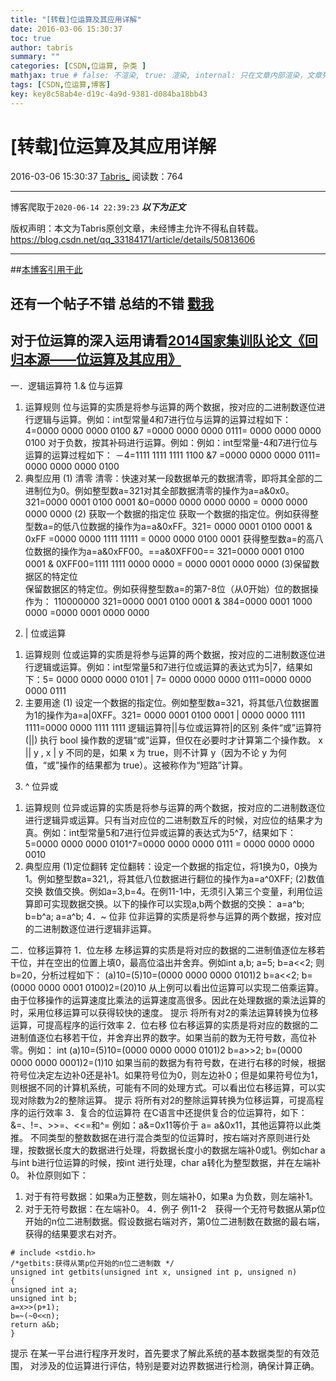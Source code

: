 ```yaml
---
title: "[转载]位运算及其应用详解"
date: 2016-03-06 15:30:37
toc: true
author: tabris
summary: ""
categories: [CSDN,位运算, 杂类 ]
mathjax: true # false: 不渲染, true: 渲染, internal: 只在文章内部渲染，文章列表中不渲染
tags: [CSDN,位运算,博客]
key: key8c58ab4e-d19c-4a9d-9381-d084ba18bb43
---
```


# [转载]位运算及其应用详解

2016-03-06 15:30:37  [Tabris_](https://me.csdn.net/qq_33184171) 阅读数：764

---

博客爬取于`2020-06-14 22:39:23`
***以下为正文***

版权声明：本文为Tabris原创文章，未经博主允许不得私自转载。
https://blog.csdn.net/qq_33184171/article/details/50813606

<!-- more -->

---

##[本博客引用于此](http://blog.chinaunix.net/uid-21411227-id-1826986.html)

## 还有一个帖子不错 总结的不错  [戳我](http://www.xuebuyuan.com/1960396.html)

## 对于位运算的深入运用请看[2014国家集训队论文《回归本源——位运算及其应用》](http://download.csdn.net/album/detail/657)

一．逻辑运算符 
1.& 位与运算 
 1) 运算规则 
位与运算的实质是将参与运算的两个数据，按对应的二进制数逐位进行逻辑与运算。例如：int型常量4和7进行位与运算的运算过程如下：
4=0000 0000 0000 0100 &7 =0000 0000 0000 0111= 0000 0000 0000 0100
对于负数，按其补码进行运算。例如：例如：int型常量-4和7进行位与运算的运算过程如下： －4=1111 1111 1111 1100 &7 =0000 0000 0000 0111= 0000 0000 0000 0100
2) 典型应用 
(1) 清零 
清零：快速对某一段数据单元的数据清零，即将其全部的二进制位为0。例如整型数a=321对其全部数据清零的操作为a=a&0x0。 321=0000 0001 0100 0001 &0=0000 0000 0000 0000
= 0000 0000 0000 0000
(2) 获取一个数据的指定位 
获取一个数据的指定位。例如获得整型数a=的低八位数据的操作为a=a&0xFF。321=
0000 0001 0100 0001 & 0xFF =0000 0000 1111 11111
= 0000 0000 0100 0001
获得整型数a=的高八位数据的操作为a=a&0xFF00。==a&0XFF00==
321=0000 0001 0100 0001 & 0XFF00=1111 1111 0000 0000
= 0000 0001 0000 0000
(3)保留数据区的特定位  
保留数据区的特定位。例如获得整型数a=的第7-8位（从0开始）位的数据操作为： 110000000
321=0000 0001 0100 0001 & 384=0000 0001 1000 0000
=0000 0001 0000 0000
2. | 位或运算 
1) 运算规则 
位或运算的实质是将参与运算的两个数据，按对应的二进制数逐位进行逻辑或运算。例如：int型常量5和7进行位或运算的表达式为5|7，结果如下：5= 0000 0000 0000 0101
| 7= 0000 0000 0000 0111=0000 0000 0000 0111
2) 主要用途 
(1) 设定一个数据的指定位。例如整型数a=321，将其低八位数据置为1的操作为a=a|0XFF。321= 0000 0001 0100 0001 | 0000 0000 1111 1111=0000 0000 1111 1111
逻辑运算符||与位或运算符|的区别 
条件“或”运算符 (||) 执行 bool 操作数的逻辑“或”运算，但仅在必要时才计算第二个操作数。 x || y , x | y 不同的是，如果 x 为 true，则不计算 y（因为不论 y 为何值，“或”操作的结果都为 true）。这被称作为“短路”计算。
3. ^ 位异或 
 1) 运算规则 
位异或运算的实质是将参与运算的两个数据，按对应的二进制数逐位进行逻辑异或运算。只有当对应位的二进制数互斥的时候，对应位的结果才为真。例如：int型常量5和7进行位异或运算的表达式为5^7，结果如下：5=0000 0000 0000 0101^7=0000 0000 0000 0111
= 0000 0000 0000 0010
2) 典型应用 
 (1)定位翻转 
定位翻转：设定一个数据的指定位，将1换为0，0换为1。例如整型数a=321,，将其低八位数据进行翻位的操作为a=a^0XFF;
(2)数值交换 
数值交换。例如a=3,b=4。在例11-1中，无须引入第三个变量，利用位运算即可实现数据交换。以下的操作可以实现a,b两个数据的交换：
a=a^b;
b=b^a;
a=a^b;
4．~ 位非 
位非运算的实质是将参与运算的两个数据，按对应的二进制数逐位进行逻辑非运算。
 
二．位移运算符
1．位左移
左移运算的实质是将对应的数据的二进制值逐位左移若干位，并在空出的位置上填0，最高位溢出并舍弃。例如int a,b;
a=5;
b=a<<2;
则b=20，分析过程如下：
(a)10=(5)10=(0000 0000 0000 0101)2
b=a<<2;
b=(0000 0000 0001 0100)2=(20)10
从上例可以看出位运算可以实现二倍乘运算。由于位移操作的运算速度比乘法的运算速度高很多。因此在处理数据的乘法运算的时，采用位移运算可以获得较快的速度。
提示 将所有对2的乘法运算转换为位移运算，可提高程序的运行效率
2．位右移
位右移运算的实质是将对应的数据的二进制值逐位右移若干位，并舍弃出界的数字。如果当前的数为无符号数，高位补零。例如：
int (a)10=(5)10=(0000 0000 0000 0101)2
b=a>>2;
b=(0000 0000 0000 0001)2=(1)10
如果当前的数据为有符号数，在进行右移的时候，根据符号位决定左边补0还是补1。如果符号位为0，则左边补0；但是如果符号位为1，则根据不同的计算机系统，可能有不同的处理方式。可以看出位右移运算，可以实现对除数为2的整除运算。
提示 将所有对2的整除运算转换为位移运算，可提高程序的运行效率
3．复合的位运算符
在C语言中还提供复合的位运算符，如下：
&=、!=、>>=、<<=和^=
例如：a&=0x11等价于 a= a&0x11，其他运算符以此类推。
不同类型的整数数据在进行混合类型的位运算时，按右端对齐原则进行处理，按数据长度大的数据进行处理，将数据长度小的数据左端补0或1。例如char a与int b进行位运算的时候，按int 进行处理，char a转化为整型数据，并在左端补0。
补位原则如下：
1) 对于有符号数据：如果a为正整数，则左端补0，如果a 为负数，则左端补1。
2) 对于无符号数据：在左端补0。
4．例子
例11-2　获得一个无符号数据从第p位开始的n位二进制数据。假设数据右端对齐，第0位二进制数在数据的最右端，获得的结果要求右对齐。
```
# include <stdio.h>
/*getbits:获得从第p位开始的n位二进制数 */
unsigned int getbits(unsigned int x, unsigned int p, unsigned n)
{
unsigned int a;
unsigned int b;
a=x>>(p+1);
b=~(~0<<n);
return a&b;
}
```
提示 在某一平台进行程序开发时，首先要求了解此系统的基本数据类型的有效范围， 对涉及的位运算进行评估，特别是要对边界数据进行检测，确保计算正确。
